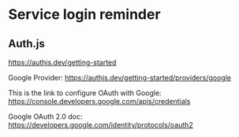 # Service login reminder

## Auth.js

https://authjs.dev/getting-started

Google Provider: https://authjs.dev/getting-started/providers/google

This is the link to configure OAuth with Google: https://console.developers.google.com/apis/credentials

Google OAuth 2.0 doc: https://developers.google.com/identity/protocols/oauth2
